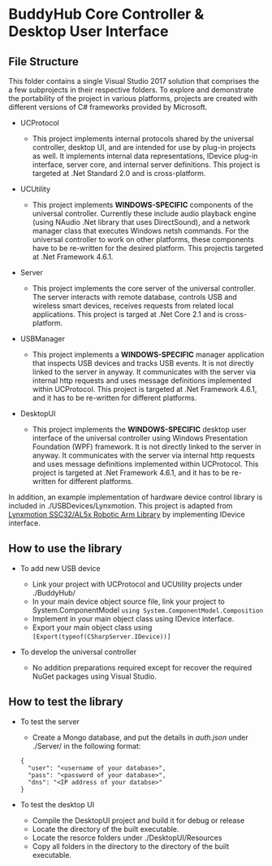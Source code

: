 # BuddyHub Core Controller & Desktop User Interface

## File Structure
This folder contains a single Visual Studio 2017 solution that comprises the a few subprojects in their respective folders. To explore and demonstrate the portability of the project in various platforms, projects are created with different versions of C# frameworks provided by Microsoft.

* UCProtocol
    * This project implements internal protocols shared by the universal controller, desktop UI, and are intended for use by plug-in projects as well. It implements internal data representations, IDevice plug-in interface, server core, and internal server definitions. This project is targeted at .Net Standard 2.0 and is cross-platform.

* UCUtility
    * This project implements **WINDOWS-SPECIFIC** components of the universal controller. Currently these include audio playback engine (using NAudio .Net library that uses DirectSound), and a network manager class that executes Windows netsh commands. For the universal controller to work on other platforms, these components have to be re-written for the desired platform. This projectis targeted at .Net Framework 4.6.1.

* Server
    * This project implements the core server of the universal controller. The server interacts with remote database, controls USB and wireless smart devices, receives requests from related local applications. This project is targed at .Net Core 2.1 and is cross-platform.

* USBManager
    * This project implements a **WINDOWS-SPECIFIC** manager application that inspects USB devices and tracks USB events. It is not directly linked to the server in anyway. It communicates with the server via internal http requests and uses message definitions implemented within UCProtocol. This project is targeted at .Net Framework 4.6.1, and it has to be re-written for different platforms. 

* DesktopUI
    * This project implements the **WINDOWS-SPECIFIC** desktop user interface of the universal controller using Windows Presentation Foundation (WPF) framework. It is not directly linked to the server in anyway. It communicates with the server via internal http requests and uses message definitions implemented within UCProtocol. This project is targeted at .Net Framework 4.6.1, and it has to be re-written for different platforms. 

In addition, an example implementation of hardware device control library is included in ./USBDevices/Lynxmotion. This project is adapted from [Lynxmotion SSC32/AL5x Robotic Arm Library](https://github.com/remyzerems/Lynxmotion) by implementing IDevice interface. 

## How to use the library
* To add new USB device
    * Link your project with UCProtocol and UCUtility projects under ./BuddyHub/
    * In your main device object source file, link your project to System.ComponentModel ```using System.ComponentModel.Composition```
    * Implement in your main object class using IDevice interface.
    * Export your main object class using ```[Export(typeof(CSharpServer.IDevice))]```

* To develop the universal controller
    * No addition preparations required except for recover the required NuGet packages using Visual Studio.

## How to test the library
* To test the server
    * Create a Mongo database, and put the details in *auth.json* under ./Server/ in the following format:
    ```
    {
      "user": "<username of your database>",
      "pass": "<password of your database>",
      "dns": "<IP address of your databse>"
    }
    ```

* To test the desktop UI
    * Compile the DesktopUI project and build it for debug or release
    * Locate the directory of the built executable.
    * Locate the resorce folders under ./DesktopUI/Resources
    * Copy all folders in the directory to the directory of the built executable.